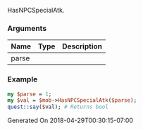 HasNPCSpecialAtk.
### Arguments
**Name**|**Type**|**Description**
:---|:---|:---
parse||

### Example

```perl
my $parse = 1;
my $val = $mob->HasNPCSpecialAtk($parse);
quest::say($val); # Returns bool
```


Generated On 2018-04-29T00:30:15-07:00